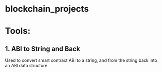 # blockchain_projects

# Tools:
## 1. ABI to String and Back
Used to convert smart contract ABI to a string, and from the string back into an ABI data structure
